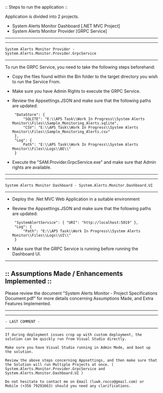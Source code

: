:: Steps to run the application ::

Application is divided into 2 projects.
 - System Alerts Monitor Dashboard [.NET MVC Project]
 - System Alerts Monitor Provider [GRPC Service]

---------------------------------------------------------------------------------------
---------------------------------------------------------------------------------------
	System Alerts Monitor Provider - System.Alerts.Monitor.Provider.GrpcService
---------------------------------------------------------------------------------------

To run the GRPC Service, you need to take the following steps beforehand:

 - Copy the files found within the Bin folder to the target directory you wish to run the Service From.
 - Make sure you have Admin Rights to execute the GRPC Service.
 - Review the Appsettings.JSON and make sure that the following paths are updated:

		"DataStore": {
			"SQLITE": "E:\\APS Task\\Work In Progress\\System Alerts Monitor\\Files\\Sample_Monitoring_Alerts.sqlite",
			"CSV": "E:\\APS Task\\Work In Progress\\System Alerts Monitor\\Files\\Sample_Monitoring_Alerts.csv"
		},
		"Log": {
			Path": "E:\\APS Task\\Work In Progress\\System Alerts Monitor\\Files\\Logs\\BE\\"
		}

 - Execute the "SAM.Provider.GrpcService.exe" and make sure that Admin rights are available.

---------------------------------------------------------------------------------------
---------------------------------------------------------------------------------------
	System Alerts Monitor Dashboard - System.Alerts.Monitor.Dashboard.UI
---------------------------------------------------------------------------------------
 - Deploy the .Net MVC Web Application in a suitable environment
 - Review the Appsettings.JSON and make sure that the following paths are updated:

		"SystemAlertService": { "URI": "http://localhost:5019" },
		"Log": {
			"Path": "E:\\APS Task\\Work In Progress\\System Alerts Monitor\\Files\\Logs\\UI\\"
		}	
 - Make sure that the GRPC Service is running before running the Dashboard UI.


---------------------------------------------------------------------------------------
:: Assumptions Made / Enhancements Implemented ::
---------------------------------------------------------------------------------------

Please review the document "System Alerts Monitor - Project Specifications Document.pdf" for more details concerning Assumptions Made, and Extra Features Implemented.


---------------------------------------------------------------------------------------
---------------------------------------------------------------------------------------
	- LAST COMMENT -
---------------------------------------------------------------------------------------

	If during deployment issues crop up with custom deployment, the solution can be quickly run from Visual Studio directly.

	Make sure you have Visual Studio running in Admin Mode, and boot up the solution. 

	Review the above steps concerning Appsettings, and then make sure that the Solution will run Multiple Projects at once. ( System.Alerts.Monitor.Provider.GrpcService and System.Alerts.Monitor.Dashboard.UI )

	Do not hesitate to contact me on Email (luwk.rocco@gmail.com) or Mobile (+356 79291663) should you need any clarifications.
